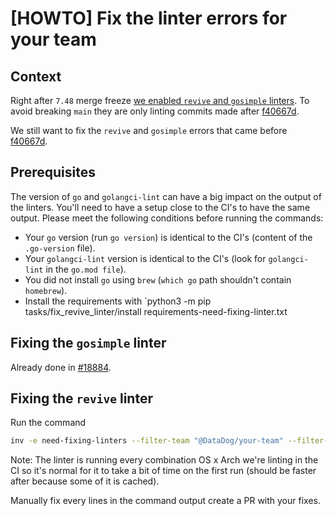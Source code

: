 
# [HOWTO] Fix the linter errors for your team

## Context

Right after `7.48` merge freeze [we enabled `revive` and `gosimple` linters](). To avoid breaking `main` they are only linting commits made after [f40667d](https://github.com/DataDog/datadog-agent/commit/f40667d3841c6339be0d00d53e54a4a63f43f11e).

We still want to fix the `revive` and `gosimple` errors that came before [f40667d](https://github.com/DataDog/datadog-agent/commit/f40667d3841c6339be0d00d53e54a4a63f43f11e).


## Prerequisites

The version of `go` and `golangci-lint` can have a big impact on the output of the linters. You'll need to have a setup close to the CI's to have the same output. Please meet the following conditions before running the commands:
- Your `go` version (run `go version`) is identical to the CI's (content of the `.go-version` file).
- Your `golangci-lint` version is identical to the CI's (look for `golangci-lint` in the `go.mod file`).
- You did not install `go` using `brew` (`which go` path shouldn't contain `homebrew`).
- Install the requirements with `python3 -m pip tasks/fix_revive_linter/install requirements-need-fixing-linter.txt

## Fixing the `gosimple` linter

Already done in [#18884](https://github.com/DataDog/datadog-agent/pull/18884).


## Fixing the `revive` linter

Run the command

```bash
inv -e need-fixing-linters --filter-team "@DataDog/your-team" --filter-linters "revive"
```

Note: The linter is running every combination OS x Arch we're linting in the CI so it's normal for it to take a bit of time on the first run (should be faster after because some of it is cached).

Manually fix every lines in the command output create a PR with your fixes.





